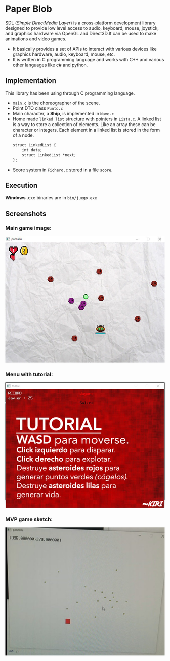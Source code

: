 # Paper Blob

SDL (_Simple DirectMedia Layer_) is a cross-platform development library designed to provide low level access to audio, keyboard, mouse, joystick, and graphics hardware via OpenGL and Direct3D.It can be used to make animations and video games.

- It basically provides a set of APIs to interact with various devices like graphics hardware, audio, keyboard, mouse, etc.
- It is written in C programming language and works with C++ and various other languages like c# and python.

## Implementation
This library has been using through C programming language.

* `main.c` is the choreographer of the scene.
* Point DTO class `Punto.c`
* Main character, a **Ship**, is implemented in `Nave.c`
* Home made `linked list` structure with pointers in `Lista.c`. A linked list is a way to store a collection of elements. Like an array these can be character or integers. Each element in a linked list is stored in the form of a node. 
    ```
    struct LinkedList { 
        int data; 
        struct LinkedList *next;
    };
    ```
* Score system in `Fichero.c` stored in a file `score`.

## Execution
**Windows** .exe binaries are in `bin/juego.exe`

## Screenshots
### Main game image:
![Game design](imagenes/main.png)

### Menu with tutorial:
![Menu](imagenes/menu.png)

### MVP game sketch:
![Sketch](imagenes/sketch.png)
